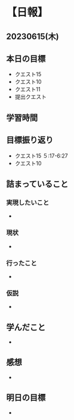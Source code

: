# 【日報】
## 20230615(木)
## 本日の目標
- クエスト15
- クエスト10
- クエスト11
- 提出クエスト

## 学習時間

## 目標振り返り
- クエスト15 ５:17-6:27
- クエスト10


## 詰まっていること
### 実現したいこと 
- 
### 現状
- 
### 行ったこと 
- 
### 仮説
- 

## 学んだこと
- 

## 感想
- 

## 明日の目標
- 



